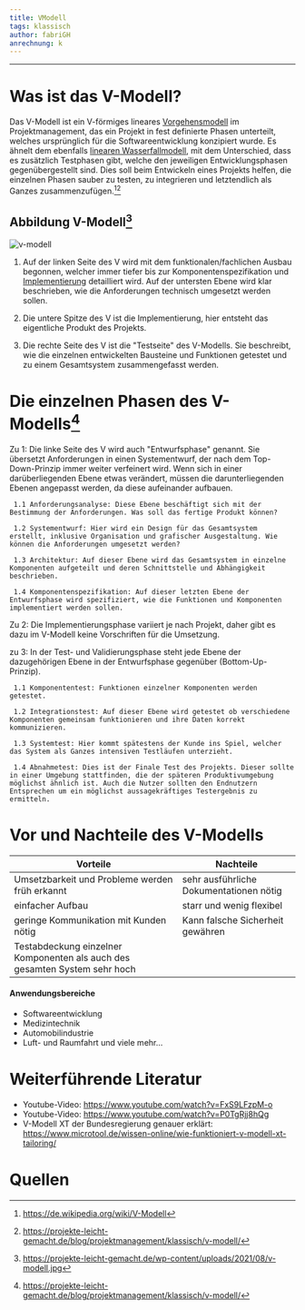 ```yaml
---
title: VModell
tags: klassisch
author: fabriGH
anrechnung: k
---
```


---

# Was ist das V-Modell?

Das V-Modell ist ein V-förmiges lineares [Vorgehensmodell](https://de.wikipedia.org/wiki/Vorgehensmodell_zur_Softwareentwicklung) im Projektmanagement, das ein Projekt in fest definierte Phasen unterteilt, welches ursprünglich für die Softwareentwicklung konzipiert wurde. Es ähnelt dem ebenfalls [linearen Wasserfallmodell](https://github.com/ManagingProjectsSuccessfully/ManagingProjectsSuccessfully.github.io/blob/main/kb/Wasserfall_Modell.md), mit dem Unterschied, dass es zusätzlich Testphasen gibt, welche den jeweiligen Entwicklungsphasen gegenübergestellt sind. Dies soll beim Entwickeln eines Projekts helfen, die einzelnen Phasen sauber zu testen, zu integrieren und letztendlich als Ganzes zusammenzufügen.[^1][^2] 

## Abbildung V-Modell[^3]

![v-modell](https://user-images.githubusercontent.com/92790072/142849508-172e4421-7a7d-435e-bc29-652fe4992df0.jpg)


1. Auf der linken Seite des V wird mit dem funktionalen/fachlichen Ausbau begonnen, welcher immer tiefer bis zur Komponentenspezifikation und [Implementierung](https://de.wikipedia.org/wiki/Implementierung) detailliert wird. Auf der untersten Ebene wird klar beschrieben, wie die Anforderungen technisch umgesetzt werden sollen.

2. Die untere Spitze des V ist die Implementierung, hier entsteht das eigentliche Produkt des Projekts.

3. Die rechte Seite des V ist die "Testseite" des V-Modells. Sie beschreibt, wie die einzelnen entwickelten Bausteine und Funktionen getestet und zu einem Gesamtsystem zusammengefasst werden.

# Die einzelnen Phasen des V-Modells[^2]
Zu 1: Die linke Seite des V wird auch "Entwurfsphase" genannt. Sie übersetzt Anforderungen in einen Systementwurf, der nach dem Top-Down-Prinzip immer weiter verfeinert wird. Wenn sich in einer darüberliegenden Ebene etwas verändert, müssen die darunterliegenden Ebenen angepasst werden, da diese aufeinander aufbauen.
  
     1.1 Anforderungsanalyse: Diese Ebene beschäftigt sich mit der Bestimmung der Anforderungen. Was soll das fertige Produkt können?
  
     1.2 Systementwurf: Hier wird ein Design für das Gesamtsystem erstellt, inklusive Organisation und grafischer Ausgestaltung. Wie können die Anforderungen umgesetzt werden?
 
     1.3 Architektur: Auf dieser Ebene wird das Gesamtsystem in einzelne Komponenten aufgeteilt und deren Schnittstelle und Abhängigkeit beschrieben.
  
     1.4 Komponentenspezifikation: Auf dieser letzten Ebene der Entwurfsphase wird spezifiziert, wie die Funktionen und Komponenten implementiert werden sollen.

Zu 2: Die Implementierungsphase variiert je nach Projekt, daher gibt es dazu im V-Modell keine Vorschriften für die Umsetzung.

zu 3: In der Test- und Validierungsphase steht jede Ebene der dazugehörigen Ebene in der Entwurfsphase gegenüber (Bottom-Up-Prinzip).
     
     1.1 Komponententest: Funktionen einzelner Komponenten werden getestet.
     
     1.2 Integrationstest: Auf dieser Ebene wird getestet ob verschiedene Komponenten gemeinsam funktionieren und ihre Daten korrekt kommunizieren.
     
     1.3 Systemtest: Hier kommt spätestens der Kunde ins Spiel, welcher das System als Ganzes intensiven Testläufen unterzieht.
     
     1.4 Abnahmetest: Dies ist der Finale Test des Projekts. Dieser sollte in einer Umgebung stattfinden, die der späteren Produktivumgebung möglichst ähnlich ist. Auch die Nutzer sollten den Endnutzern Entsprechen um ein möglichst aussagekräftiges Testergebnis zu ermitteln.

# Vor und Nachteile des V-Modells
|Vorteile|Nachteile|
|---|---|
|Umsetzbarkeit und Probleme werden früh erkannt|sehr ausführliche Dokumentationen nötig|
|einfacher Aufbau|starr und wenig flexibel|
|geringe Kommunikation mit Kunden nötig|Kann falsche Sicherheit gewähren|
|Testabdeckung einzelner Komponenten als auch des gesamten System sehr hoch||

#### Anwendungsbereiche
- Softwareentwicklung 
- Medizintechnik
- Automobilindustrie
- Luft- und Raumfahrt
  und viele mehr...
  
# Weiterführende Literatur

* Youtube-Video: https://www.youtube.com/watch?v=FxS9LFzpM-o
* Youtube-Video: https://www.youtube.com/watch?v=P0TgRjj8hQg
* V-Modell XT der Bundesregierung genauer erklärt: https://www.microtool.de/wissen-online/wie-funktioniert-v-modell-xt-tailoring/

# Quellen

[^1]: https://de.wikipedia.org/wiki/V-Modell
[^2]: https://projekte-leicht-gemacht.de/blog/projektmanagement/klassisch/v-modell/
[^3]: https://projekte-leicht-gemacht.de/wp-content/uploads/2021/08/v-modell.jpg


